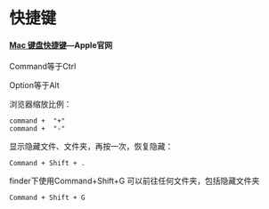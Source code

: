 # 快捷键

#### [Mac 键盘快捷键](https://support.apple.com/zh-cn/HT201236)—Apple官网

Command等于Ctrl

Option等于Alt

浏览器缩放比例：

```
command +  "+"  
command +  "-"
```

显示隐藏文件、文件夹，再按一次，恢复隐藏：

```
Command + Shift + . 
```

finder下使用Command+Shift+G 可以前往任何文件夹，包括隐藏文件夹

```
Command + Shift + G 
```

